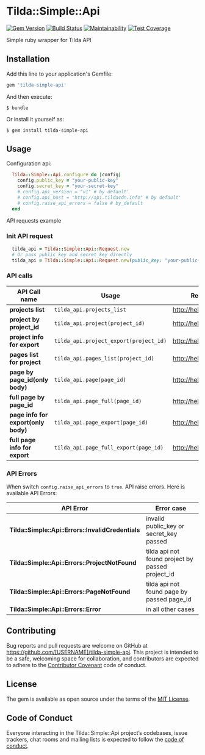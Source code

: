 # Tilda::Simple::Api
[![Gem Version](https://badge.fury.io/rb/tilda-simple-api.svg)](https://badge.fury.io/rb/tilda-simple-api)
[![Build Status](https://travis-ci.org/gururuby/tilda-simple-api.svg?branch=master)](https://travis-ci.org/gururuby/tilda-simple-api)
[![Maintainability](https://api.codeclimate.com/v1/badges/f9b19b95e9b50be1a52f/maintainability)](https://codeclimate.com/github/gururuby/tilda-simple-api/maintainability)
[![Test Coverage](https://api.codeclimate.com/v1/badges/f9b19b95e9b50be1a52f/test_coverage)](https://codeclimate.com/github/gururuby/tilda-simple-api/test_coverage)

Simple ruby wrapper for Tilda API

## Installation

Add this line to your application's Gemfile:

```ruby
gem 'tilda-simple-api'
```

And then execute:

    $ bundle

Or install it yourself as:

    $ gem install tilda-simple-api

## Usage

Configuration api:

```ruby
  Tilda::Simple::Api.configure do |config|
    config.public_key = "your-public-key"
    config.secret_key = "your-secret-key"
    # config.api_version = "v1" # by default'
    # config.api_host = "http://api.tildacdn.info" # by default'
    # config.raise_api_errors = false # by_default
  end
```

API requests example

### Init API request
```ruby
  tilda_api = Tilda::Simple::Api::Request.new 
  # Or pass public_key and secret_key directly
  tilda_api = Tilda::Simple::Api::Request.new(public_key: "your-public-key", secret_key: "your-secret-key")
```
### API calls

| API Call name                       | Usage                                      | Request/Response example                      |
| ----------------------------------- |------------------------------------------- | --------------------------------------------- |
| **projects list**                   | `tilda_api.projects_list`                  | http://help.tilda.ws/api#getprojectslist      |
| **project by project_id**           | `tilda_api.project(project_id)`            | http://help.tilda.ws/api#getproject           |
| **project info for export**         | `tilda_api.project_export(project_id)`     | http://help.tilda.ws/api#getprojectexport     |
| **pages list for project**          | `tilda_api.pages_list(project_id)`         | http://help.tilda.ws/api#getpageslist         |
| **page by page_id(only body)**      | `tilda_api.page(page_id)`                  | http://help.tilda.ws/api#getpage              |
| **full page by page_id**            | `tilda_api.page_full(page_id)`             | http://help.tilda.ws/api#getpagefull          |
| **page info for export(only body)** | `tilda_api.page_export(page_id)`           | http://help.tilda.ws/api#getpageexport        |
| **full page info for export**       | `tilda_api.page_full_export(page_id)`      | http://help.tilda.ws/api#getpagefullexport    |

### API Errors
When switch `config.raise_api_errors` to `true`. API raise errors. Here is available API Errors:

| API Error                                         | Error case                                      | 
| --------------------------------------------------|-------------------------------------------------|
| **Tilda::Simple::Api::Errors::InvalidCredentials**| invalid public_key or secret_key passed         |
| **Tilda::Simple::Api::Errors::ProjectNotFound**   | tilda api not found project by passed project_id|
| **Tilda::Simple::Api::Errors::PageNotFound**      | tilda api not found page by passed page_id      |
| **Tilda::Simple::Api::Errors::Error**             | in all other cases                              |


## Contributing

Bug reports and pull requests are welcome on GitHub at https://github.com/[USERNAME]/tilda-simple-api. This project is intended to be a safe, welcoming space for collaboration, and contributors are expected to adhere to the [Contributor Covenant](http://contributor-covenant.org) code of conduct.

## License

The gem is available as open source under the terms of the [MIT License](https://opensource.org/licenses/MIT).

## Code of Conduct

Everyone interacting in the Tilda::Simple::Api project’s codebases, issue trackers, chat rooms and mailing lists is expected to follow the [code of conduct](https://github.com/[USERNAME]/tilda-simple-api/blob/master/CODE_OF_CONDUCT.md).
